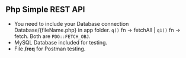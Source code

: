## Php Simple REST API

- You need to include your Database connection Database/{fileName.php} in app folder. `q()` fn -> fetchAll | `q1()` fn -> fetch. Both are `PDO::FETCH_OBJ`.
- MySQL Database included for testing.
- File **/req** for Postman testing.
